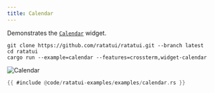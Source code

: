 ```yaml
---
title: Calendar
---
```


Demonstrates the [`Calendar`](https://docs.rs/ratatui/latest/ratatui/widgets/calendar/) widget.

```shell title=run example
git clone https://github.com/ratatui/ratatui.git --branch latest
cd ratatui
cargo run --example=calendar --features=crossterm,widget-calendar
```

![Calendar](calendar.gif)

```rust title=calendar.rs
{{ #include @code/ratatui-examples/examples/calendar.rs }}
```
